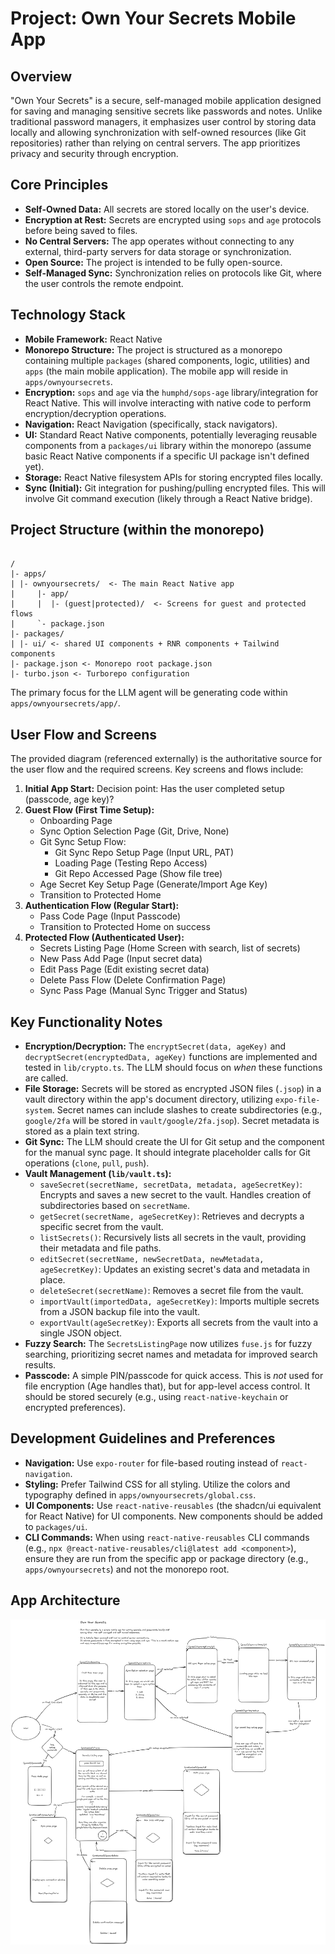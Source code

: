 # Project: Own Your Secrets Mobile App

## Overview

"Own Your Secrets" is a secure, self-managed mobile application designed for saving and managing sensitive secrets like passwords and notes. Unlike traditional password managers, it emphasizes user control by storing data locally and allowing synchronization with self-owned resources (like Git repositories) rather than relying on central servers. The app prioritizes privacy and security through encryption.

## Core Principles

- **Self-Owned Data:** All secrets are stored locally on the user's device.
- **Encryption at Rest:** Secrets are encrypted using `sops` and `age` protocols before being saved to files.
- **No Central Servers:** The app operates without connecting to any external, third-party servers for data storage or synchronization.
- **Open Source:** The project is intended to be fully open-source.
- **Self-Managed Sync:** Synchronization relies on protocols like Git, where the user controls the remote endpoint.

## Technology Stack

- **Mobile Framework:** React Native
- **Monorepo Structure:** The project is structured as a monorepo containing multiple `packages` (shared components, logic, utilities) and `apps` (the main mobile application). The mobile app will reside in `apps/ownyoursecrets`.
- **Encryption:** `sops` and `age` via the `humphd/sops-age` library/integration for React Native. This will involve interacting with native code to perform encryption/decryption operations.
- **Navigation:** React Navigation (specifically, stack navigators).
- **UI:** Standard React Native components, potentially leveraging reusable components from a `packages/ui` library within the monorepo (assume basic React Native components if a specific UI package isn't defined yet).
- **Storage:** React Native filesystem APIs for storing encrypted files locally.
- **Sync (Initial):** Git integration for pushing/pulling encrypted files. This will involve Git command execution (likely through a React Native bridge).

## Project Structure (within the monorepo)

```

/
|- apps/
| |- ownyoursecrets/  <- The main React Native app
|     |- app/
|     |  |- (guest|protected)/  <- Screens for guest and protected flows
|     `- package.json
|- packages/
| |- ui/ <- shared UI components + RNR components + Tailwind components
|- package.json <- Monorepo root package.json
|- turbo.json <- Turborepo configuration

```

The primary focus for the LLM agent will be generating code within `apps/ownyoursecrets/app/`.

## User Flow and Screens

The provided diagram (referenced externally) is the authoritative source for the user flow and the required screens. Key screens and flows include:

1.  **Initial App Start:** Decision point: Has the user completed setup (passcode, age key)?
2.  **Guest Flow (First Time Setup):**
    - Onboarding Page
    - Sync Option Selection Page (Git, Drive, None)
    - Git Sync Setup Flow:
      - Git Sync Repo Setup Page (Input URL, PAT)
      - Loading Page (Testing Repo Access)
      - Git Repo Accessed Page (Show file tree)
    - Age Secret Key Setup Page (Generate/Import Age Key)
    - Transition to Protected Home
3.  **Authentication Flow (Regular Start):**
    - Pass Code Page (Input Passcode)
    - Transition to Protected Home on success
4.  **Protected Flow (Authenticated User):**
    - Secrets Listing Page (Home Screen with search, list of secrets)
    - New Pass Add Page (Input secret data)
    - Edit Pass Page (Edit existing secret data)
    - Delete Pass Flow (Delete Confirmation Page)
    - Sync Pass Page (Manual Sync Trigger and Status)

## Key Functionality Notes

- **Encryption/Decryption:** The `encryptSecret(data, ageKey)` and `decryptSecret(encryptedData, ageKey)` functions are implemented and tested in `lib/crypto.ts`. The LLM should focus on _when_ these functions are called.
- **File Storage:** Secrets will be stored as encrypted JSON files (`.jsop`) in a vault directory within the app's document directory, utilizing `expo-file-system`. Secret names can include slashes to create subdirectories (e.g., `google/2fa` will be stored in `vault/google/2fa.jsop`). Secret metadata is stored as a plain text string.
- **Git Sync:** The LLM should create the UI for Git setup and the component for the manual sync page. It should integrate placeholder calls for Git operations (`clone`, `pull`, `push`).
- **Vault Management (`lib/vault.ts`):**
  - `saveSecret(secretName, secretData, metadata, ageSecretKey)`: Encrypts and saves a new secret to the vault. Handles creation of subdirectories based on `secretName`.
  - `getSecret(secretName, ageSecretKey)`: Retrieves and decrypts a specific secret from the vault.
  - `listSecrets()`: Recursively lists all secrets in the vault, providing their metadata and file paths.
  - `editSecret(secretName, newSecretData, newMetadata, ageSecretKey)`: Updates an existing secret's data and metadata in place.
  - `deleteSecret(secretName)`: Removes a secret file from the vault.
  - `importVault(importedData, ageSecretKey)`: Imports multiple secrets from a JSON backup file into the vault.
  - `exportVault(ageSecretKey)`: Exports all secrets from the vault into a single JSON object.
- **Fuzzy Search:** The `SecretsListingPage` now utilizes `fuse.js` for fuzzy searching, prioritizing secret names and metadata for improved search results.
- **Passcode:** A simple PIN/passcode for quick access. This is _not_ used for file encryption (Age handles that), but for app-level access control. It should be stored securely (e.g., using `react-native-keychain` or encrypted preferences).

## Development Guidelines and Preferences

- **Navigation:** Use `expo-router` for file-based routing instead of `react-navigation`.
- **Styling:** Prefer Tailwind CSS for all styling. Utilize the colors and typography defined in `apps/ownyoursecrets/global.css`.
- **UI Components:** Use `react-native-reusables` (the shadcn/ui equivalent for React Native) for UI components. New components should be added to `packages/ui`.
- **CLI Commands:** When using `react-native-reusables` CLI commands (e.g., `npx @react-native-reusables/cli@latest add <component>`), ensure they are run from the specific app or package directory (e.g., `apps/ownyoursecrets`) and not the monorepo root.

## App Architecture

![App Diagram](./app-diagram.png)
